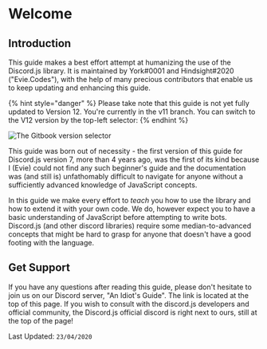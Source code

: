 # Welcome

## Introduction

This guide makes a best effort attempt at humanizing the use of the Discord.js library. It is maintained by York\#0001 and Hindsight\#2020 \("Evie.Codes"\), with the help of many precious contributors that enable us to keep updating and enhancing this guide. 

{% hint style="danger" %}
Please take note that this guide is not yet fully updated to Version 12. You're currently in the v11 branch. You can switch to the V12 version by the top-left selector:
{% endhint %}

![The Gitbook version selector](.gitbook/assets/image.png)

This guide was born out of necessity - the first version of this guide for Discord.js version 7, more than 4 years ago, was the first of its kind because I \(Evie\) could not find any such beginner's guide and the documentation was \(and still is\) unfathomably difficult to navigate for anyone without a sufficiently advanced knowledge of JavaScript concepts.

In this guide we make every effort to _teach_ you how to use the library and how to extend it with your own code. We do, however expect you to have a basic understanding of JavaScript before attempting to write bots. Discord.js \(and other discord libraries\) require some median-to-advanced concepts that might be hard to grasp for anyone that doesn't have a good footing with the language. 

## Get Support

If you have any questions after reading this guide, please don't hesitate to join us on our Discord server, "An Idiot's Guide". The link is located at the top of this page. If you wish to consult with the discord.js developers and official community, the Discord.js official discord is right next to ours, still at the top of the page!

Last Updated: `23/04/2020`

